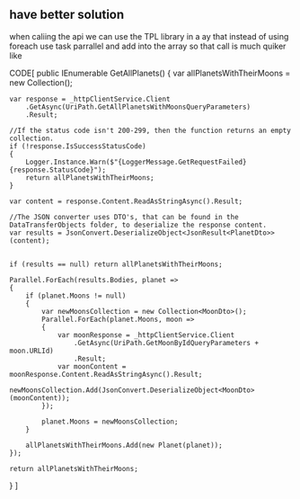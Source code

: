 ## have better solution

when caliing the api we can use the TPL library in a ay that instead of using foreach use task parrallel and add into the array so that call is much quiker like
<p>
CODE[
public IEnumerable<Planet> GetAllPlanets()
{
    var allPlanetsWithTheirMoons = new Collection<Planet>();

    var response = _httpClientService.Client
        .GetAsync(UriPath.GetAllPlanetsWithMoonsQueryParameters)
        .Result;

    //If the status code isn't 200-299, then the function returns an empty collection.
    if (!response.IsSuccessStatusCode)
    {
        Logger.Instance.Warn($"{LoggerMessage.GetRequestFailed}{response.StatusCode}");
        return allPlanetsWithTheirMoons;
    }

    var content = response.Content.ReadAsStringAsync().Result;

    //The JSON converter uses DTO's, that can be found in the DataTransferObjects folder, to deserialize the response content.
    var results = JsonConvert.DeserializeObject<JsonResult<PlanetDto>>(content);

    
    if (results == null) return allPlanetsWithTheirMoons;

    Parallel.ForEach(results.Bodies, planet =>
    {
        if (planet.Moons != null)
        {
            var newMoonsCollection = new Collection<MoonDto>();
            Parallel.ForEach(planet.Moons, moon =>
            {
                var moonResponse = _httpClientService.Client
                    .GetAsync(UriPath.GetMoonByIdQueryParameters + moon.URLId)
                    .Result;
                var moonContent = moonResponse.Content.ReadAsStringAsync().Result;
                newMoonsCollection.Add(JsonConvert.DeserializeObject<MoonDto>(moonContent));
            });

            planet.Moons = newMoonsCollection;
        }

        allPlanetsWithTheirMoons.Add(new Planet(planet));
    });

    return allPlanetsWithTheirMoons;
}
]</p>